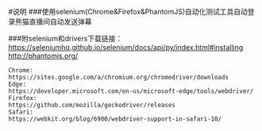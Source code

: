 #说明
###使用selenium(Chrome&Firefox&PhantomJS)自动化测试工具自动登录熊猫直播间自动发送弹幕

###附selenium和drivers下载链接：
https://seleniumhq.github.io/selenium/docs/api/py/index.html#installing
http://phantomjs.org/
```
Chrome:
https://sites.google.com/a/chromium.org/chromedriver/downloads
Edge:
https://developer.microsoft.com/en-us/microsoft-edge/tools/webdriver/
Firefox:	
https://github.com/mozilla/geckodriver/releases
Safari:	
https://webkit.org/blog/6900/webdriver-support-in-safari-10/
```